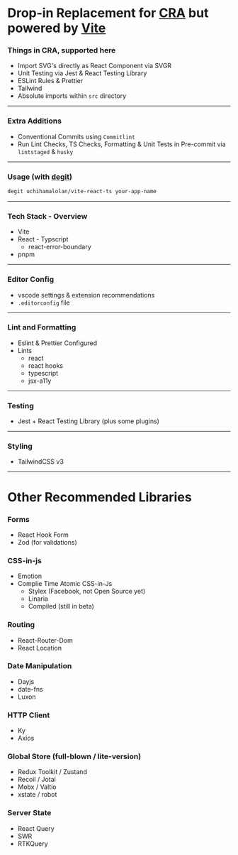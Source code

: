 # Drop-in Replacement for [CRA](http://create-react-app.dev/) but powered by [Vite](https://vitejs.dev/)

### Things in CRA, supported here

- Import SVG's directly as React Component via SVGR
- Unit Testing via Jest & React Testing Library
- ESLint Rules & Prettier
- Tailwind
- Absolute imports within `src` directory

---

### Extra Additions

- Conventional Commits using `Commitlint`
- Run Lint Checks, TS Checks, Formatting & Unit Tests in Pre-commit via `lintstaged` & `husky`

---

### Usage (with [degit](https://github.com/Rich-Harris/degit))

```bash
degit uchihamalolan/vite-react-ts your-app-name
```

---

### Tech Stack - Overview

- Vite
- React - Typscript
  - react-error-boundary
- pnpm

---

### Editor Config

- vscode settings & extension recommendations
- `.editorconfig` file

---

### Lint and Formatting

- Eslint & Prettier Configured
- Lints
  - react
  - react hooks
  - typescript
  - jsx-a11y

---

### Testing

- Jest + React Testing Library (plus some plugins)

---

### Styling

- TailwindCSS v3

---

# Other Recommended Libraries

### Forms

- React Hook Form
- Zod (for validations)

### CSS-in-js

- Emotion
- Complie Time Atomic CSS-in-Js
  - Stylex (Facebook, not Open Source yet)
  - Linaria
  - Compiled (still in beta)

### Routing

- React-Router-Dom
- React Location

### Date Manipulation

- Dayjs
- date-fns
- Luxon

### HTTP Client

- Ky
- Axios

### Global Store (full-blown / lite-version)

- Redux Toolkit / Zustand
- Recoil / Jotai
- Mobx / Valtio
- xstate / robot

### Server State

- React Query
- SWR
- RTKQuery

<!-- ### Eslint Plugins
- [eslint-plugin-jest-dom](https://testing-library.com/docs/ecosystem-eslint-plugin-jest-dom)
- [typescript-eslint](https://github.com/typescript-eslint/typescript-eslint/tree/master/packages/eslint-plugin) -->
